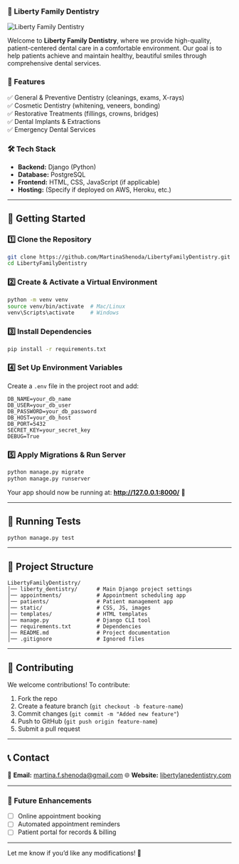### 🦷 Liberty Family Dentistry  

![Liberty Family Dentistry](https://libertylanedentistry.com/)  

Welcome to **Liberty Family Dentistry**, where we provide high-quality, patient-centered dental care in a comfortable environment. Our goal is to help patients achieve and maintain healthy, beautiful smiles through comprehensive dental services.  

### 🌟 Features  
✅ General & Preventive Dentistry (cleanings, exams, X-rays)  
✅ Cosmetic Dentistry (whitening, veneers, bonding)  
✅ Restorative Treatments (fillings, crowns, bridges)  
✅ Dental Implants & Extractions  
✅ Emergency Dental Services  

### 🛠️ Tech Stack  
- **Backend:** Django (Python)  
- **Database:** PostgreSQL  
- **Frontend:** HTML, CSS, JavaScript (if applicable)  
- **Hosting:** (Specify if deployed on AWS, Heroku, etc.)  

---

## 🚀 Getting Started  

### 1️⃣ Clone the Repository  
```sh
git clone https://github.com/MartinaShenoda/LibertyFamilyDentistry.git
cd LibertyFamilyDentistry
```

### 2️⃣ Create & Activate a Virtual Environment  
```sh
python -m venv venv
source venv/bin/activate  # Mac/Linux
venv\Scripts\activate     # Windows
```

### 3️⃣ Install Dependencies  
```sh
pip install -r requirements.txt
```

### 4️⃣ Set Up Environment Variables  
Create a `.env` file in the project root and add:  
```
DB_NAME=your_db_name
DB_USER=your_db_user
DB_PASSWORD=your_db_password
DB_HOST=your_db_host
DB_PORT=5432
SECRET_KEY=your_secret_key
DEBUG=True
```

### 5️⃣ Apply Migrations & Run Server  
```sh
python manage.py migrate
python manage.py runserver
```

Your app should now be running at: **http://127.0.0.1:8000/** 🎉  

---

## 🧪 Running Tests  
```sh
python manage.py test
```

---

## 📂 Project Structure  
```
LibertyFamilyDentistry/
│── liberty_dentistry/      # Main Django project settings
│── appointments/           # Appointment scheduling app
│── patients/               # Patient management app
│── static/                 # CSS, JS, images
│── templates/              # HTML templates
│── manage.py               # Django CLI tool
│── requirements.txt        # Dependencies
│── README.md               # Project documentation
│── .gitignore              # Ignored files
```

---

## 📢 Contributing  
We welcome contributions! To contribute:  
1. Fork the repo  
2. Create a feature branch (`git checkout -b feature-name`)  
3. Commit changes (`git commit -m "Added new feature"`)  
4. Push to GitHub (`git push origin feature-name`)  
5. Submit a pull request  

---

## 📞 Contact  
📧 **Email:** martina.f.shenoda@gmail.com
🌐 **Website:** [libertylanedentistry.com](https://libertylanedentistry.com)  

---

### 🚀 Future Enhancements  
- [ ] Online appointment booking  
- [ ] Automated appointment reminders  
- [ ] Patient portal for records & billing  

---

Let me know if you’d like any modifications! 🚀